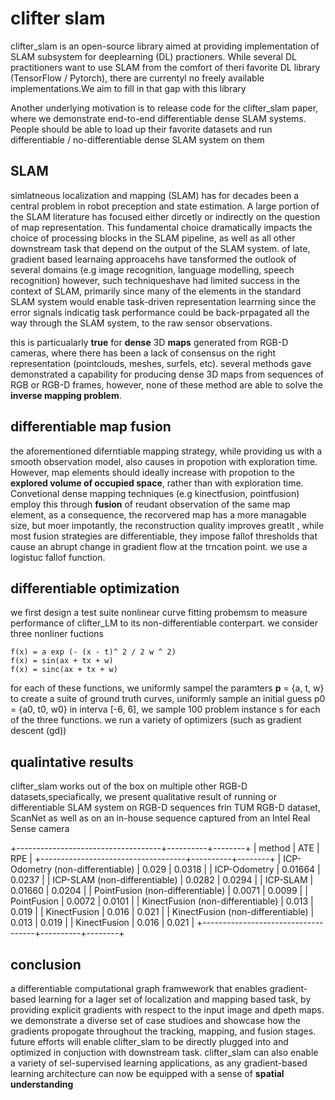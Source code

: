 # clifter slam

clifter_slam is an open-source library aimed at providing implementation of SLAM subsystem for deeplearning (DL) practioners. While several DL practitioners want to use SLAM from the comfort of theri favorite DL library (TensorFlow / Pytorch), there are currentyl no freely available implementations.We aim to fill in that gap with this library

Another underlying motivation is to release code for the clifter_slam paper, where we demonstrate end-to-end differentiable dense SLAM systems. People should be able to load up their favorite datasets and run differentiable / no-differentiable dense SLAM system on them

## SLAM
simlatneous localization and mapping (SLAM) has for decades been a central problem in robot preception and state estimation. A large portion of the SLAM literature has focused either dircetly or indirectly on the question of map representation. This fundamental choice dramatically impacts the choice of processing blocks in the SLAM pipeline, as well as all other downstream task that depend on the output of the SLAM system. of late, gradient based learnaing approacehs have tansformed the outlook of several domains (e.g image recognition, language modelling, speech recognition) however, such techniqueshave had limited success in the context of SLAM, primarily since many of the elements in the standard SLAM system would enable task-driven representation learrning since the error signals indicatig task performance could be back-prpagated all the way through the SLAM system, to the raw sensor observations.

this is particualarly __true__ for __dense__ 3D __maps__ generated from RGB-D cameras, where there has been a lack of consensus on the right representation (pointclouds, meshes, surfels, etc). several methods gave demonstrated a capability for producing dense 3D maps from sequences of RGB or RGB-D frames, however, none of these method are able to solve the __inverse mapping problem__.

## differentiable map fusion
the aforementioned diferntiable mapping strategy, while providing us with a smooth observation model, also causes in propotion with exploration time. However, map elements should ideally increase with propotion to the __explored volume of occupied space__, rather than with exploration time. Convetional dense mapping techniques (e.g kinectfusion, pointfusion) employ this through __fusion__ of reudant observation of the same map element, as a consequence, the recorvered map has a more managable size, but moer impotantly, the reconstruction quality improves greatlt , while most fusion strategies are differentiable, they impose fallof thresholds that cause an abrupt change in gradient flow at the trncation point. we use a logistuc fallof function.

## differentiable optimization

we first design a test suite nonlinear curve fitting probemsm to measure performance of clifter_LM to its non-differentiable conterpart. we consider three nonliner fuctions
```
f(x) = a exp (- (x - t)^ 2 / 2 w ^ 2)
f(x) = sin(ax + tx + w)
f(x) = sinc(ax + tx + w)
```
for each of these functions, we uniformly sampel the paramters __p__ = {a, t, w} to create a suite of ground truth curves, uniformly sample an initial guess p0 = {a0, t0, w0} in interva [-6, 6], we sample 100 problem instance s for each of the three functions. we run a variety of optimizers (such as gradient descent (gd))

## qualintative results

clifter_slam works out of the box on multiple other RGB-D datasets,speciafically, we present qualitative result of running or differentiable SLAM system on RGB-D sequences frin TUM RGB-D dataset, ScanNet as well as on an in-house sequence captured from an Intel Real Sense camera


+------------------------------------+----------+--------+
|               method               |   ATE    |  RPE   |
+------------------------------------+----------+--------+
| ICP-Odometry (non-differentiable)  |   0.029  | 0.0318 |
| ICP-Odometry                       | 0.01664  | 0.0237 |
| ICP-SLAM (non-differentiable)      |  0.0282  | 0.0294 |
| ICP-SLAM                           | 0.01660  | 0.0204 |
| PointFusion (non-differentiable)   |  0.0071  | 0.0099 |
| PointFusion                        |  0.0072  | 0.0101 |
| KinectFusion (non-differentiable)  |   0.013  |  0.019 |
| KinectFusion                       |   0.016  |  0.021 |
| KinectFusion (non-differentiable)  |   0.013  |  0.019 |
| KinectFusion                       |   0.016  |  0.021 |
+------------------------------------+----------+--------+

## conclusion
a differentiable computational graph framwework that enables gradient-based learning for a lager set of localization and mapping based task, by providing explicit gradients with respect to the input image and dpeth maps. we demonstrate a diverse set of case studioes and showcase how the gradients propogate throughout the tracking, mapping, and fusion stages. future efforts will enable clifter_slam to be directly plugged into and optimized in conjuction with downstream task. clifter_slam can also enable a variety of sel-supervised learning applications, as any gradient-based learning architecture can now be equipped with a sense of __spatial understanding__


